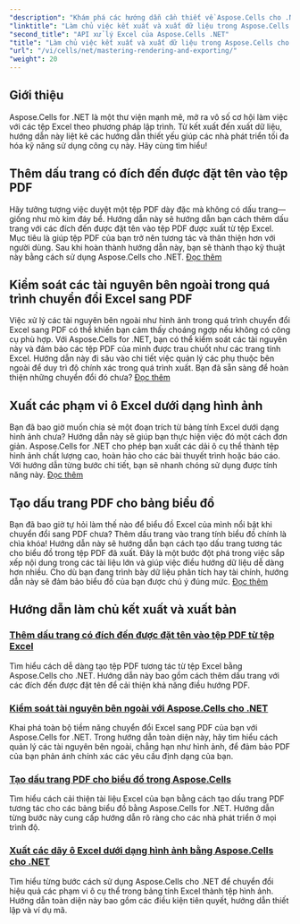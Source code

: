 ```yaml
---
"description": "Khám phá các hướng dẫn cần thiết về Aspose.Cells cho .NET, Tìm hiểu về cách kết xuất, xuất, quản lý tài nguyên, thêm dấu trang và nhiều hơn nữa với hướng dẫn chi tiết của chúng tôi."
"linktitle": "Làm chủ việc kết xuất và xuất dữ liệu trong Aspose.Cells cho .NET"
"second_title": "API xử lý Excel của Aspose.Cells .NET"
"title": "Làm chủ việc kết xuất và xuất dữ liệu trong Aspose.Cells cho .NET"
"url": "/vi/cells/net/mastering-rendering-and-exporting/"
"weight": 20
---
```


## Giới thiệu

Aspose.Cells for .NET là một thư viện mạnh mẽ, mở ra vô số cơ hội làm việc với các tệp Excel theo phương pháp lập trình. Từ kết xuất đến xuất dữ liệu, hướng dẫn này liệt kê các hướng dẫn thiết yếu giúp các nhà phát triển tối đa hóa kỹ năng sử dụng công cụ này. Hãy cùng tìm hiểu!

## Thêm dấu trang có đích đến được đặt tên vào tệp PDF  
Hãy tưởng tượng việc duyệt một tệp PDF dày đặc mà không có dấu trang—giống như mò kim đáy bể. Hướng dẫn này sẽ hướng dẫn bạn cách thêm dấu trang với các đích đến được đặt tên vào tệp PDF được xuất từ tệp Excel. Mục tiêu là giúp tệp PDF của bạn trở nên tương tác và thân thiện hơn với người dùng. Sau khi hoàn thành hướng dẫn này, bạn sẽ thành thạo kỹ thuật này bằng cách sử dụng Aspose.Cells cho .NET. [Đọc thêm](./add-bookmarks-with-named-destinations/)

## Kiểm soát các tài nguyên bên ngoài trong quá trình chuyển đổi Excel sang PDF  
Việc xử lý các tài nguyên bên ngoài như hình ảnh trong quá trình chuyển đổi Excel sang PDF có thể khiến bạn cảm thấy choáng ngợp nếu không có công cụ phù hợp. Với Aspose.Cells for .NET, bạn có thể kiểm soát các tài nguyên này và đảm bảo các tệp PDF của mình được trau chuốt như các trang tính Excel. Hướng dẫn này đi sâu vào chi tiết việc quản lý các phụ thuộc bên ngoài để duy trì độ chính xác trong quá trình xuất. Bạn đã sẵn sàng để hoàn thiện những chuyển đổi đó chưa? [Đọc thêm](./control-external-resources/)

## Xuất các phạm vi ô Excel dưới dạng hình ảnh  
Bạn đã bao giờ muốn chia sẻ một đoạn trích từ bảng tính Excel dưới dạng hình ảnh chưa? Hướng dẫn này sẽ giúp bạn thực hiện việc đó một cách đơn giản. Aspose.Cells for .NET cho phép bạn xuất các dải ô cụ thể thành tệp hình ảnh chất lượng cao, hoàn hảo cho các bài thuyết trình hoặc báo cáo. Với hướng dẫn từng bước chi tiết, bạn sẽ nhanh chóng sử dụng được tính năng này. [Đọc thêm](./export-excel-cell-ranges-as-images/)

## Tạo dấu trang PDF cho bảng biểu đồ
Bạn đã bao giờ tự hỏi làm thế nào để biểu đồ Excel của mình nổi bật khi chuyển đổi sang PDF chưa? Thêm dấu trang vào trang tính biểu đồ chính là chìa khóa! Hướng dẫn này sẽ hướng dẫn bạn cách tạo dấu trang tương tác cho biểu đồ trong tệp PDF đã xuất. Đây là một bước đột phá trong việc sắp xếp nội dung trong các tài liệu lớn và giúp việc điều hướng dữ liệu dễ dàng hơn nhiều. Cho dù bạn đang trình bày dữ liệu phân tích hay tài chính, hướng dẫn này sẽ đảm bảo biểu đồ của bạn được chú ý đúng mức. [Đọc thêm](./creating-pdf-bookmark-for-chart-sheet/)

## Hướng dẫn làm chủ kết xuất và xuất bản
### [Thêm dấu trang có đích đến được đặt tên vào tệp PDF từ tệp Excel](./add-bookmarks-with-named-destinations/)
Tìm hiểu cách dễ dàng tạo tệp PDF tương tác từ tệp Excel bằng Aspose.Cells cho .NET. Hướng dẫn này bao gồm cách thêm dấu trang với các đích đến được đặt tên để cải thiện khả năng điều hướng PDF.
### [Kiểm soát tài nguyên bên ngoài với Aspose.Cells cho .NET](./control-external-resources/)
Khai phá toàn bộ tiềm năng chuyển đổi Excel sang PDF của bạn với Aspose.Cells for .NET. Trong hướng dẫn toàn diện này, hãy tìm hiểu cách quản lý các tài nguyên bên ngoài, chẳng hạn như hình ảnh, để đảm bảo PDF của bạn phản ánh chính xác các yêu cầu định dạng của bạn.
### [Tạo dấu trang PDF cho biểu đồ trong Aspose.Cells](./creating-pdf-bookmark-for-chart-sheet/)
Tìm hiểu cách cải thiện tài liệu Excel của bạn bằng cách tạo dấu trang PDF tương tác cho các bảng biểu đồ bằng Aspose.Cells for .NET. Hướng dẫn từng bước này cung cấp hướng dẫn rõ ràng cho các nhà phát triển ở mọi trình độ.
### [Xuất các dãy ô Excel dưới dạng hình ảnh bằng Aspose.Cells cho .NET](./export-excel-cell-ranges-as-images/)
Tìm hiểu từng bước cách sử dụng Aspose.Cells cho .NET để chuyển đổi hiệu quả các phạm vi ô cụ thể trong bảng tính Excel thành tệp hình ảnh. Hướng dẫn toàn diện này bao gồm các điều kiện tiên quyết, hướng dẫn thiết lập và ví dụ mã.
